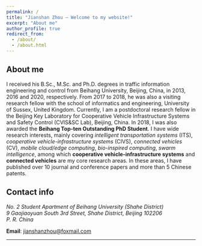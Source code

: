 ```yaml
---
permalink: /
title: "Jianshan Zhou – Welcome to my website!"
excerpt: "About me"
author_profile: true
redirect_from: 
  - /about/
  - /about.html
---
```


About me
--------

I received his B.Sc., M.Sc. and Ph.D. degrees in traffic information engineering and control from Beihang University, Beijing, China, in 2013, 2016 and 2020, respectively. From 2017 to 2018, he was also a visiting research fellow with the school of informatics and engineering, University of Sussex, United Kingdom. Currently, I am a postdoctoral research fellow in the Beijing Key Laboratory for Cooperative Vehicle Infrastructure Systems and Safety Control (CVIS&SC Lab), Beijing, China. In 2018, I was also awarded the **Beihang Top-ten Outstanding PhD Student**. I have wide research interests, mainly covering *intelligent transportation systems* (ITS), *cooperative vehicle-infrastructure systems* (CIVS), *connected vehicles* (CV), *mobile cloud/edge computing*, *bio-inspired computing*, *swarm intelligence*, among which **cooperative vehicle-infrastructure systems** and **connected vehicles** are my core research areas. In these areas, I have published over 10 journal and conference papers and more than 5 Chinese patents.

[wyp]: https://www.buaa.edu.cn/info/1545/1743.htm
[tdx]: http://transportation.buaa.edu.cn/info/1036/1100.htm 


Contact info 
--------
<address>
  No. 2 Student Apartment of Beihang University (Shahe District) <br /> 9 Gaojiaoyuan South 3rd Street, Shahe District, Beijing 102206 <br /> P. R. China
</address> 


**Email**: jianshanzhou@foxmail.com




--------
